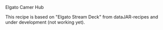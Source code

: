 Elgato Camer Hub

This recipe is based on "Elgato Stream Deck" from  dataJAR-recipes and under development (not working yet).